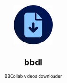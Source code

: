 <div align="center">

![](.media/icon-128x128_round.png)

# bbdl

BBCollab videos downloader

</div>
